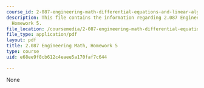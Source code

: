 ```yaml
---
course_id: 2-087-engineering-math-differential-equations-and-linear-algebra-fall-2014
description: This file contains the information regarding 2.087 Engineering Math,
  Homework 5.
file_location: /coursemedia/2-087-engineering-math-differential-equations-and-linear-algebra-fall-2014/e68ee9f8cb612c4eaee5a170faf7c644_MIT2_087F14_Homework5.pdf
file_type: application/pdf
layout: pdf
title: 2.087 Engineering Math, Homework 5
type: course
uid: e68ee9f8cb612c4eaee5a170faf7c644

---
```

None